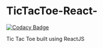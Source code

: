 # TicTacToe-React-

[![Codacy Badge](https://api.codacy.com/project/badge/Grade/707592f67e4a4e00a256b06d141cc7cf)](https://www.codacy.com/app/avinduhewa/TicTacToe-React-?utm_source=github.com&utm_medium=referral&utm_content=avinduhewa/TicTacToe-React-&utm_campaign=badger)

Tic Tac Toe built using ReactJS
